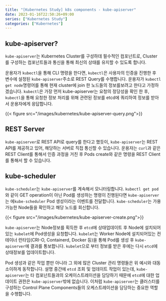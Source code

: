 ```yaml
---
title: "[Kubernetes Study] k8s components - kube-apiserver"
date: 2023-01-16T22:50:26+09:00
series: ["Kubernetes Study"]
categories: ["Kubernetes"]
---
```


## kube-apiserver?

`kube-apiserver`는 Kubernetes Cluster를 구성하데 필수적인 컴포넌트로, Cluster를 구성하는 컴포넌트들과 통신을 통해 최신의 상태를 유지할 수 있도록 합니다.

운용자가 `kubectl`을 통해 CLI 명령을 한다면, `kubectl`은 사용자의 인증을 진행한 후 변수에 설정된 `kube-apiserver`주소로 REST Query를 수행합니다. 운용자가 `kubectl get node`명령어를 통해 현재 cluster에 join 한 노드들의 정보를보려고 한다고 가정하겠습니다. `kubectl`은 가장 먼저 kube-apiserver는 요청의 정당성을 확인 한 후, `kubectl`을 통해 요청한 정보 처리를 위해 관련된 정보를 etcd에 쿼리하여 정보를 받아서 운용자에게 응답합니다.

{{< figure src="/images/kubernetes/kube-apiserver-query.png">}}

## REST Server
`kube-apiserver`로 REST API로 query를 한다고 했듯이, `kube-apiserver`는 REST API를 제공하고 있어, 해당하는 서버로 직접 통신할 수 있습니다. 운용자는 `curl`과 같은 REST Client를 통해서 인증 과정을 거친 후 Pods create와 같은 명령을 REST Client를 통해서 할 수 있습니다.

## kube-scheduler
`kube-scheduler`는 `kube-apiserver`를 계속해서 모니터링합니다. `kubectl get pod`와 같이 GET operation이 아닌 Pod를 생성하는 명령이 진행된다면 `kube-apiserver`는 에`kube-scheduler` Pod 생성이라는 이벤트를 전달합니다. `kube-scheduler`는 가용 가능한 Node들을 확인하고 해당 노드를 회신합니다.

{{< figure src="/images/kubernetes/kube-apiserver-create.png">}}

`kube-apiserver`는 Node정보를 획득한 후 `etcd`에 상태업데이트 후 Node에 설치되어 있는 `kubelet`에 Pod생성을 요청합니다. `kubelet`는 Worker Node에 설치되어있는 컨테이너 런타임(CRI-O, Containerd, Docker 등)을 통해 Pod를 생성 후 `kube-apiserver`에 결과를 통보합니다. `kubelet`으로 부터 정보를 받은 후에는 다시 `etcd`에 상태정보를 업데이트합니다.

Pod 생성과 같은 작업 뿐만 아니라 그 외에 많은 Cluster 관리 명령들은 위 예시와 대동소이하게 동작합니다. 설명 중간에 `etcd` 조회 및 업데이트 작업이 있는데, `kube-apiserver`는 타 컴포넌트들과의 오케이스트레이션을 담당하기 때문에 `etcd`에 대한 업데이트 권한은 `kube-apiserver`밖에 없습니다. 
이처럼 `kube-apiserver`는 클러스터를 구성하는 Control Plane Components들의 오케스트레이션을 담당하는 중요한 역할을 수행합니다. 
